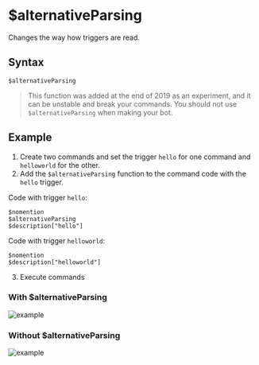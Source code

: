 # $alternativeParsing
Changes the way how triggers are read.

## Syntax
```
$alternativeParsing
```
> This function was added at the end of 2019 as an experiment, and it can be unstable and break your commands. You should not use `$alternativeParsing` when making your bot.

## Example
1. Create two commands and set the trigger `hello` for one command and `helloworld` for the other.
2.  Add the `$alternativeParsing` function to the command code with the `hello` trigger.

Code with trigger `hello`:
```
$nomention
$alternativeParsing
$description["hello"]
```
Code with trigger `helloworld`:
```
$nomention
$description["helloworld"]
```
3. Execute commands
### With $alternativeParsing
![example](https://user-images.githubusercontent.com/113303649/209946250-ddf50d47-b8a7-48c2-8404-a2a58981c36d.png)

### Without $alternativeParsing
![example](https://user-images.githubusercontent.com/113303649/209946555-3b270854-0176-4492-bd1a-2ba81bf389c1.png)
